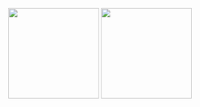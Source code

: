 <!--
**Antonidass/Antonidass** is a ✨ _special_ ✨ repository because its `README.md` (this file) appears on your GitHub profile.
-->

<center>
<p>
  <img height="180em" src="https://github-readme-stats.vercel.app/api?username=antonidass&show_icons=true&hide_border=true&&count_private=true&include_all_commits=true" />
  <img height="180em" src="https://github-readme-stats.vercel.app/api/top-langs/?username=antonidass&exclude_repo=KNN-Image-Classification&show_icons=true&hide_border=true&layout=compact&langs_count=8"/>
</p>
</center>
